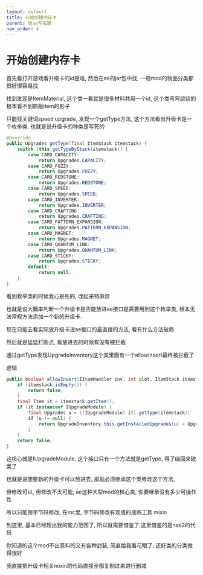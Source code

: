 ```yaml
---
layout: default
title: 开始创建内存卡
parent: 给ae写拓展
nav_order: 4
---
```


# 开始创建内存卡




首先看打开游戏看升级卡的id是啥, 然后在ae的jar包中找, 一般mod的物品分类都很好很容易找

找到发现是ItemMaterial, 这个类一看就是很多材料共用一个id, 这个类弯弯绕绕的根本看不到原版item的影子

只能找关键词speed upgrade, 发现一个getType方法, 这个方法看出升级卡是一个枚举类, 也就是说升级卡的种类是写死的

~~~java
@Override
public Upgrades getType(final ItemStack itemstack) {
    switch (this.getTypeByStack(itemstack)) {
        case CARD_CAPACITY:
            return Upgrades.CAPACITY;
        case CARD_FUZZY:
            return Upgrades.FUZZY;
        case CARD_REDSTONE:
            return Upgrades.REDSTONE;
        case CARD_SPEED:
            return Upgrades.SPEED;
        case CARD_INVERTER:
            return Upgrades.INVERTER;
        case CARD_CRAFTING:
            return Upgrades.CRAFTING;
        case CARD_PATTERN_EXPANSION:
            return Upgrades.PATTERN_EXPANSION;
        case CARD_MAGNET:
            return Upgrades.MAGNET;
        case CARD_QUANTUM_LINK:
            return Upgrades.QUANTUM_LINK;
        case CARD_STICKY:
            return Upgrades.STICKY;
        default:
            return null;
    }
}
~~~

看到枚举类的时候我心是死的, 改起来特麻烦

也就是说大概率判断一个升级卡是否能放进ae接口是需要用到这个枚举类, 根本无法常规方法添加一个新的升级卡.

现在只能去看实际放升级卡进ae接口的最直接的方法, 看有什么方法破局

然后就是猛猛打断点, 看放进去的时候有没有被拦截

通过getType发现UpgradeInventory这个类里面有一个allowInsert最终被拦截了

逻辑

~~~java
public boolean allowInsert(IItemHandler inv, int slot, ItemStack itemstack) {
    if (itemstack.isEmpty()) {
        return false;
    }
    final Item it = itemstack.getItem();
    if (it instanceof IUpgradeModule) {
        final Upgrades u = ((IUpgradeModule) it).getType(itemstack);
        if (u != null) {
            return UpgradeInventory.this.getInstalledUpgrades(u) < UpgradeInventory.this.getMaxInstalled(u);
        }
    }
    return false;
}
~~~

这核心就是IUpgradeModule, 这个接口只有一个方法就是getType, 得了绕回来破案了

也就是说想要新的升级卡可以放进去, 那就必须继承这个类修改这个方法,

但修改可以, 但修改不太可能, ae这种大型mod的核心类, 你要继承没有多少可操作性

所以只能用字节码修改, 在mc里, 字节码修改有现成的成熟工具 mixin

到这里, 基本已经超出我的能力范围了, 所以就需要借鉴了,这里借鉴的是nae2的代码



你知道的这个mod不出意料的又有各种封装, 简直给我看花眼了, 还好类的分类做得很好

我直接把升级卡相关mixin的代码直接全部复制过来进行删减



